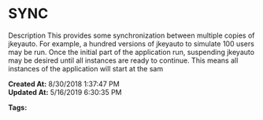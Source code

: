 # SYNC

Description This provides some synchronization between multiple copies of jkeyauto. For example, a hundred versions of jkeyauto to simulate 100 users may be run. Once the initial part of the application run, suspending jkeyauto may be desired until all instances are ready to continue. This means all instances of the application will start at the sam  

**Created At:** 8/30/2018 1:37:47 PM  
**Updated At:** 5/16/2019 6:30:35 PM  

**Tags:**
<badge text='program profiling' vertical='middle' />
